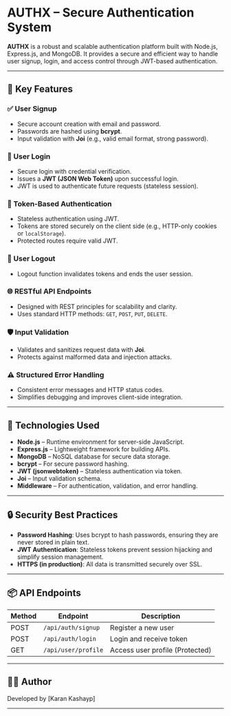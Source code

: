 # AUTHX – Secure Authentication System

**AUTHX** is a robust and scalable authentication platform built with Node.js, Express.js, and MongoDB. It provides a secure and efficient way to handle user signup, login, and access control through JWT-based authentication.

---

## 🚀 Key Features

### ✅ User Signup
- Secure account creation with email and password.
- Passwords are hashed using **bcrypt**.
- Input validation with **Joi** (e.g., valid email format, strong password).

### 🔐 User Login
- Secure login with credential verification.
- Issues a **JWT (JSON Web Token)** upon successful login.
- JWT is used to authenticate future requests (stateless session).

### 🔄 Token-Based Authentication
- Stateless authentication using JWT.
- Tokens are stored securely on the client side (e.g., HTTP-only cookies or `localStorage`).
- Protected routes require valid JWT.

### 🚪 User Logout
- Logout function invalidates tokens and ends the user session.

### 🌐 RESTful API Endpoints
- Designed with REST principles for scalability and clarity.
- Uses standard HTTP methods: `GET`, `POST`, `PUT`, `DELETE`.

### 🛡 Input Validation
- Validates and sanitizes request data with **Joi**.
- Protects against malformed data and injection attacks.

### ⚠️ Structured Error Handling
- Consistent error messages and HTTP status codes.
- Simplifies debugging and improves client-side integration.

---

## 🧰 Technologies Used

- **Node.js** – Runtime environment for server-side JavaScript.
- **Express.js** – Lightweight framework for building APIs.
- **MongoDB** – NoSQL database for secure data storage.
- **bcrypt** – For secure password hashing.
- **JWT (jsonwebtoken)** – Stateless authentication via token.
- **Joi** – Input validation schema.
- **Middleware** – For authentication, validation, and error handling.

---

## 🔒 Security Best Practices

- **Password Hashing**: Uses bcrypt to hash passwords, ensuring they are never stored in plain text.
- **JWT Authentication**: Stateless tokens prevent session hijacking and simplify session management.
- **HTTPS (in production)**: All data is transmitted securely over SSL.

---

## 📦 API Endpoints

| Method | Endpoint               | Description              |
|--------|------------------------|--------------------------|
| POST   | `/api/auth/signup`     | Register a new user      |
| POST   | `/api/auth/login`      | Login and receive token  |
| GET    | `/api/user/profile`    | Access user profile (Protected) |

---

## 👨‍💻 Author

Developed by [Karan Kashayp]

---

